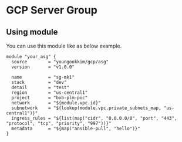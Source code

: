 # GCP Server Group

## Using module
You can use this module like as below example.

```
module "your_asg" {
  source        = "youngookkim/gcp/asg"
  version       = "v1.0.0"

  name          = "sg-mk1"
  stack         = "dev"
  detail        = "test"
  region        = "us-central1"
  project       = "bxb-plm-poc"
  network       = "${module.vpc.id}"
  subnetwork    = "${lookup(module.vpc.private_subnets_map, "us-central1")}"
  ingress_rules = "${list(map("cidr", "0.0.0.0/0", "port", "443", "protocol", "tcp", "priority", "997"))}"
  metadata      = "${map("ansible-pull", "hello")}"
}

```
